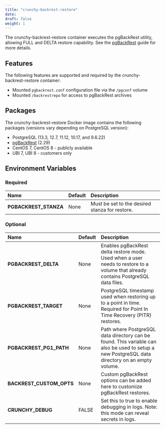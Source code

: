 ```yaml
---
title: "crunchy-backrest-restore"
date:
draft: false
weight: 1
---
```


The crunchy-backrest-restore container executes the pgBackRest utility, allowing FULL and DELTA restore capability. See the [pgBackRest](https://github.com/pgbackrest/pgbackrest) guide for more details.

## Features

The following features are supported and required by the crunchy-backrest-restore container:

 * Mounted `pgbackrest.conf` configuration file via the `/pgconf` volume
 * Mounted `/backrestrepo` for access to pgBackRest archives

## Packages

The crunchy-backrest-restore Docker image contains the following packages (versions vary depending on PostgreSQL version):

* PostgreSQL (13.3, 12.7, 11.12, 10.17, and 9.6.22)
* [pgBackRest](https://pgbackrest.org/) (2.29)
* CentOS 7, CentOS 8 - publicly available
* UBI 7, UBI 8 - customers only

## Environment Variables

### Required
**Name**|**Default**|**Description**
:-----|:-----|:-----
**PGBACKREST_STANZA**|None|Must be set to the desired stanza for restore.

### Optional
**Name**|**Default**|**Description**
:-----|:-----|:-----
**PGBACKREST_DELTA**|None|Enables pgBackRest delta restore mode.  Used when a user needs to restore to a volume that already contains PostgreSQL data files.
**PGBACKREST_TARGET**|None|PostgreSQL timestamp used when restoring up to a point in time. Required for Point In Time Recovery (PITR) restores.
**PGBACKREST_PG1_PATH**|None|Path where PostgreSQL data directory can be found.  This variable can also be used to setup a new PostgreSQL data directory on an empty volume.
**BACKREST_CUSTOM_OPTS**|None|Custom pgBackRest options can be added here to customize pgBackRest restores.
**CRUNCHY_DEBUG**|FALSE|Set this to true to enable debugging in logs. Note: this mode can reveal secrets in logs.

